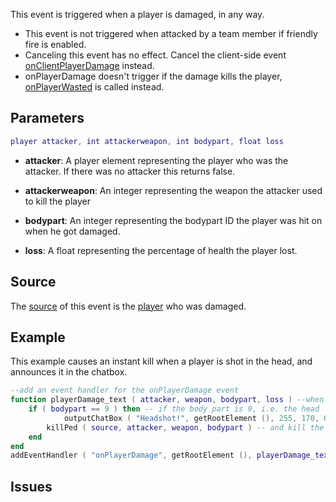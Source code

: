 This event is triggered when a player is damaged, in any way.

-   This event is not triggered when attacked by a team member if friendly fire is enabled.
-   Canceling this event has no effect. Cancel the client-side event [onClientPlayerDamage](/onClientPlayerDamage.md "wikilink") instead.
-   onPlayerDamage doesn't trigger if the damage kills the player, [onPlayerWasted](/onPlayerWasted.md "wikilink") is called instead.

Parameters
----------

``` lua
player attacker, int attackerweapon, int bodypart, float loss
```

-   **attacker**: A player element representing the player who was the attacker. If there was no attacker this returns false.
-   **attackerweapon**: An integer representing the weapon the attacker used to kill the player
-   **bodypart**: An integer representing the bodypart ID the player was hit on when he got damaged.

-   **loss**: A float representing the percentage of health the player lost.

Source
------

The [source](/event_system#Event_source.md "wikilink") of this event is the [player](/player.md "wikilink") who was damaged.

Example
-------

This example causes an instant kill when a player is shot in the head, and announces it in the chatbox.

``` lua
--add an event handler for the onPlayerDamage event
function playerDamage_text ( attacker, weapon, bodypart, loss ) --when a player is damaged
    if ( bodypart == 9 ) then -- if the body part is 9, i.e. the head
            outputChatBox ( "Headshot!", getRootElement (), 255, 170, 0 ) --output "Headshot" into the chatbox
        killPed ( source, attacker, weapon, bodypart ) -- and kill the player
    end
end
addEventHandler ( "onPlayerDamage", getRootElement (), playerDamage_text )
```

Issues
------
